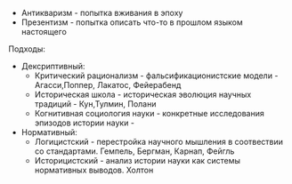 - Антикваризм - попытка вживания в эпоху
- Презентизм - попытка описать что-то в прошлом языком настоящего

Подходы:
- Дексриптивный:
    - Критический рационализм - фальсификационистские модели - Агасси,Поппер, Лакатос, Фейерабенд
    - Историческая школа - историческая эволюция научных традиций - Кун,Тулмин, Полани
    - Когнитивная социология науки - конкретные исследования эпизодов истории науки - 
- Нормативный:
    - Логицистский - перестройка научного мышления в соотвествии со стандартами. Гемпель, Бергман, Карнап, Фейгль
    - Историцистский - анализ истории науки как системы нормативных выводов. Холтон